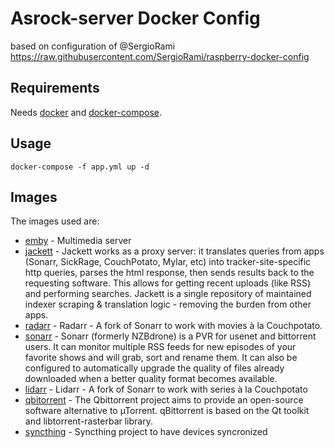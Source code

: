 # Asrock-server Docker Config
based on configuration of @SergioRami https://raw.githubusercontent.com/SergioRami/raspberry-docker-config

## Requirements
Needs [docker](https://docs.docker.com/engine/install/) and [docker-compose](https://docs.docker.com/compose/install/).

## Usage

```
docker-compose -f app.yml up -d
```

## Images

The images used are:
- [emby](https://hub.docker.com/r/emby/embyserver) - Multimedia server
- [jackett](https://hub.docker.com/r/linuxserver/jackett) - Jackett works as a proxy server: it translates queries from apps (Sonarr, SickRage, CouchPotato, Mylar, etc) into tracker-site-specific http queries, parses the html response, then sends results back to the requesting software. This allows for getting recent uploads (like RSS) and performing searches. Jackett is a single repository of maintained indexer scraping & translation logic - removing the burden from other apps.
- [radarr](https://hub.docker.com/r/linuxserver/radarr) - Radarr - A fork of Sonarr to work with movies à la Couchpotato.
- [sonarr](https://hub.docker.com/r/linuxserver/sonarr) - Sonarr (formerly NZBdrone) is a PVR for usenet and bittorrent users. It can monitor multiple RSS feeds for new episodes of your favorite shows and will grab, sort and rename them. It can also be configured to automatically upgrade the quality of files already downloaded when a better quality format becomes available.
- [lidarr](https://hub.docker.com/r/linuxserver/lidarr) - Lidarr - A fork of Sonarr to work with series à la Couchpotato
- [qbitorrent](https://hub.docker.com/r/linuxserver/qbittorrent) - The Qbittorrent project aims to provide an open-source software alternative to µTorrent. qBittorrent is based on the Qt toolkit and libtorrent-rasterbar library.
- [syncthing](https://docs.linuxserver.io/images/docker-syncthing) - Syncthing project to have devices syncronized




